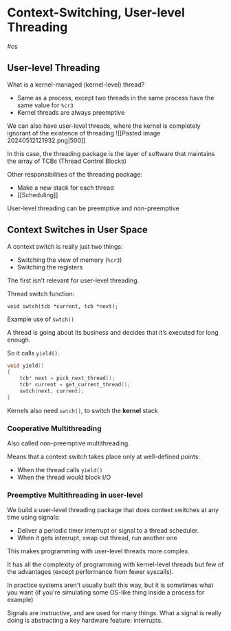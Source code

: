 # Context-Switching, User-level Threading
#cs 



## User-level Threading

What is a kernel-managed (kernel-level) thread?
- Same as a process, except two threads in the same process have the same value for `%cr3`
- Kernel threads are always preemptive

We can also have user-level threads, where the kernel is completely ignorant of the existence of threading 
![[Pasted image 20240512121932.png|500]]

In this case, the threading package is the layer of software that maintains the array of TCBs (Thread Control Blocks)

Other responsibilities of the threading package:
- Make a new stack for each thread
- [[Scheduling]]

User-level threading can be preemptive and non-preemptive 

## Context Switches in User Space


A context switch is really just two things:
- Switching the view of memory (`%cr3`)
- Switching the registers

The first isn't relevant for user-level threading.


Thread switch function: 

`void swtch(tcb *current, tcb *next);`


Example use of `swtch()`

A thread is going about its business and decides that it’s executed for long enough. 

So it calls `yield()`.

```C
void yield()
{
	tcb* next = pick_next_thread();
	tcb* current = get_current_thread();
	swtch(next, current);
}
```

Kernels also need `swtch()`, to switch the **kernel** stack


### Cooperative Multithreading

Also called non-preemptive multithreading.

Means that a context switch takes place only at well-defined points:
- When the thread calls `yield()`
- When the thread would block I/O


### Preemptive Multithreading in user-level

We build a user-level threading package that does context switches at any time using signals:
- Deliver a periodic timer interrupt or signal to a thread scheduler. 
- When it gets interrupt, swap out thread, run another one

This makes programming with user-level threads more complex. 

It has all the complexity of programming with kernel-level threads but few of the advantages (except performance from fewer syscalls).

In practice systems aren't usually built this way, but it is sometimes what you want (if you're simulating some OS-like thing inside a process for example)

Signals are instructive, and are used for many things. What a signal is really doing is abstracting a key hardware feature: interrupts.